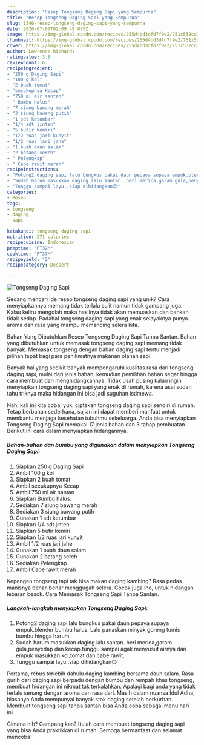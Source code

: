 ```yaml
---
description: "Resep Tongseng Daging Sapi yang Sempurna"
title: "Resep Tongseng Daging Sapi yang Sempurna"
slug: 1346-resep-tongseng-daging-sapi-yang-sempurna
date: 2020-07-07T02:09:49.875Z
image: https://img-global.cpcdn.com/recipes/255d4bd3dfd7f9e2/751x532cq70/tongseng-daging-sapi-foto-resep-utama.jpg
thumbnail: https://img-global.cpcdn.com/recipes/255d4bd3dfd7f9e2/751x532cq70/tongseng-daging-sapi-foto-resep-utama.jpg
cover: https://img-global.cpcdn.com/recipes/255d4bd3dfd7f9e2/751x532cq70/tongseng-daging-sapi-foto-resep-utama.jpg
author: Lawrence Richards
ratingvalue: 3.8
reviewcount: 6
recipeingredient:
- "250 g Daging Sapi"
- "100 g kol"
- "2 buah tomat"
- "secukupnya Kecap"
- "750 ml air santan"
- " Bumbu halus"
- "7 siung bawang merah"
- "3 siung bawang putih"
- "1 sdt ketumbar"
- "1/4 sdt jinten"
- "5 butir kemiri"
- "1/2 ruas jari kunyit"
- "1/2 ruas jari jahe"
- "1 buah daun salam"
- "2 batang sereh"
- " Pelengkap"
- " Cabe rawit merah"
recipeinstructions:
- "Potong2 daging sapi lalu bungkus pakai daun pepaya supaya empuk.blender bumbu halus. Lalu panaskan minyak goreng tumis bumbu hingga harum."
- "Sudah harum masukkan daging.lalu santan..beri merica,garam gula,penyedap dan kecap.tunggu sampai agak menyusut airnya dan empuk masukkan.kol,tomat dan cabe rawit."
- "Tunggu sampai layu..siap dihidangkan😊"
categories:
- Resep
tags:
- tongseng
- daging
- sapi

katakunci: tongseng daging sapi 
nutrition: 271 calories
recipecuisine: Indonesian
preptime: "PT32M"
cooktime: "PT37M"
recipeyield: "2"
recipecategory: Dessert

---
```



![Tongseng Daging Sapi](https://img-global.cpcdn.com/recipes/255d4bd3dfd7f9e2/751x532cq70/tongseng-daging-sapi-foto-resep-utama.jpg)

Sedang mencari ide resep tongseng daging sapi yang unik? Cara menyiapkannya memang tidak terlalu sulit namun tidak gampang juga. Kalau keliru mengolah maka hasilnya tidak akan memuaskan dan bahkan tidak sedap. Padahal tongseng daging sapi yang enak selayaknya punya aroma dan rasa yang mampu memancing selera kita.

Bahan Yang Dibutuhkan Resep Tongseng Daging Sapi Tanpa Santan. Bahan yang dibutuhkan untuk memasak tongseng daging sapi memang tidak banyak. Memasak tongseng dengan bahan daging sapi tentu menjadi pilihan tepat bagi para penikmatnya makanan olahan sapi.

Banyak hal yang sedikit banyak mempengaruhi kualitas rasa dari tongseng daging sapi, mulai dari jenis bahan, kemudian pemilihan bahan segar hingga cara membuat dan menghidangkannya. Tidak usah pusing kalau ingin menyiapkan tongseng daging sapi yang enak di rumah, karena asal sudah tahu triknya maka hidangan ini bisa jadi suguhan istimewa.


Nah, kali ini kita coba, yuk, ciptakan tongseng daging sapi sendiri di rumah. Tetap berbahan sederhana, sajian ini dapat memberi manfaat untuk membantu menjaga kesehatan tubuhmu sekeluarga. Anda bisa menyiapkan Tongseng Daging Sapi memakai 17 jenis bahan dan 3 tahap pembuatan. Berikut ini cara dalam menyiapkan hidangannya.

<!--inarticleads1-->

##### Bahan-bahan dan bumbu yang digunakan dalam menyiapkan Tongseng Daging Sapi:

1. Siapkan 250 g Daging Sapi
1. Ambil 100 g kol
1. Siapkan 2 buah tomat
1. Ambil secukupnya Kecap
1. Ambil 750 ml air santan
1. Siapkan  Bumbu halus:
1. Sediakan 7 siung bawang merah
1. Sediakan 3 siung bawang putih
1. Gunakan 1 sdt ketumbar
1. Siapkan 1/4 sdt jinten
1. Siapkan 5 butir kemiri
1. Siapkan 1/2 ruas jari kunyit
1. Ambil 1/2 ruas jari jahe
1. Gunakan 1 buah daun salam
1. Gunakan 2 batang sereh
1. Sediakan  Pelengkap
1. Ambil  Cabe rawit merah


Kepengen tongseng tapi tak bisa makan daging kambing? Rasa pedas manisnya benar-benar menggugah selera. Cocok juga lho, untuk hidangan lebaran besok. Cara Memasak Tongseng Sapi Tanpa Santan. 

<!--inarticleads2-->

##### Langkah-langkah menyiapkan Tongseng Daging Sapi:

1. Potong2 daging sapi lalu bungkus pakai daun pepaya supaya empuk.blender bumbu halus. Lalu panaskan minyak goreng tumis bumbu hingga harum.
1. Sudah harum masukkan daging.lalu santan..beri merica,garam gula,penyedap dan kecap.tunggu sampai agak menyusut airnya dan empuk masukkan.kol,tomat dan cabe rawit.
1. Tunggu sampai layu..siap dihidangkan😊


Pertama, rebus terlebih dahulu daging kambing bersama daun salam. Rasa gurih dari daging sapi berpadu dengan bumbu dan rempah khas tongseng, membuat hidangan ini nikmat tak terkalahkan. Apalagi bagi anda yang tidak terlalu senang dengan aroma dan rasa dari. Masih dalam nuansa Idul Adha, biasanya Anda mempunyai banyak stok daging setelah berkurban. Membuat tongseng sapi tanpa santan bisa Anda coba sebagai menu hari ini. 

Gimana nih? Gampang kan? Itulah cara membuat tongseng daging sapi yang bisa Anda praktikkan di rumah. Semoga bermanfaat dan selamat mencoba!
